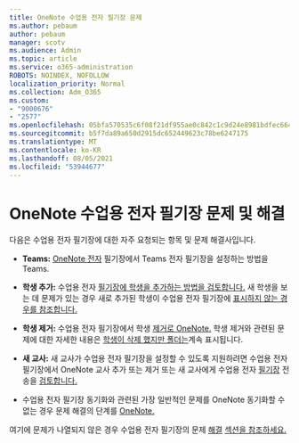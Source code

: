 ```yaml
---
title: OneNote 수업용 전자 필기장 문제
ms.author: pebaum
author: pebaum
manager: scotv
ms.audience: Admin
ms.topic: article
ms.service: o365-administration
ROBOTS: NOINDEX, NOFOLLOW
localization_priority: Normal
ms.collection: Adm_O365
ms.custom:
- "9000676"
- "2577"
ms.openlocfilehash: 05bfa570535c6f08f21df955ae0c842c1c9d24e8981bdfec6642c1a1729d68f8
ms.sourcegitcommit: b5f7da89a650d2915dc652449623c78be6247175
ms.translationtype: MT
ms.contentlocale: ko-KR
ms.lasthandoff: 08/05/2021
ms.locfileid: "53944677"
---
```

# <a name="onenote-class-notebook-issues-and-resolutions"></a>OneNote 수업용 전자 필기장 문제 및 해결

다음은 수업용 전자 필기장에 대한 자주 요청되는 항목 및 문제 해결사입니다.

- **Teams:** [OneNote 전자](https://support.office.com/article/bd77f11f-27cd-4d41-bfbd-2b11799f1440) 필기장에서 Teams 전자 필기장을 설정하는 방법을 Teams.

- **학생 추가:** 수업용 전자 [필기장에 학생을 추가하는 방법을 검토합니다.](https://support.office.com/article/149882af-506a-4689-9fee-39309b97aae8) 새 학생을 보는 데 문제가 있는 경우 새로 추가된 학생이 수업용 전자 필기장에 [표시하지 않는 경우를 참조합니다.](https://support.office.com/article/4da02c45-b435-4af1-921b-51b8ee40e1c9)

- **학생 제거:** 수업용 전자 필기장에서 학생 [제거로 OneNote.](https://support.office.com/article/86dcf019-408f-4de8-8055-eb61f1578c3c) 학생 제거와 관련된 문제에 대한 자세한 내용은 [학생이 삭제 했지만 폴더는](https://support.office.com/article/0ed81eaa-c14a-436f-bb6f-ce95f130cc71)계속 표시됩니다.

- **새 교사:** 새 교사가 수업용 전자 필기장을 설정할 수 있도록 지원하려면 수업용 전자 필기장에서 OneNote 교사 추가 또는 제거 또는 새 교사에게 수업용 전자 [필기장](https://support.office.com/article/fdcb870b-49a7-4a14-9ea6-d817f88026f8) 전송을 [검토합니다.](https://support.office.com/article/84ef5d4a-0eec-4d5b-bc22-1317bc3b9027)

- 수업용 전자 필기장 동기화와 관련된 가장 일반적인 문제를 OneNote 동기화할 수 없는 경우 문제 해결의 단계를 [OneNote.](https://support.office.com/article/Fix-issues-when-you-can-t-sync-OneNote-299495ef-66d1-448f-90c1-b785a6968d45)

여기에 문제가 나열되지 않은 경우 수업용 전자 필기장의 문제 [해결](https://support.office.com/article/class-notebook-ee70aff9-52e8-449f-be6a-7cbc1d65eaea#ID0EAABAAA=Manage&ID0EABAAA=Troubleshoot) [섹션을 참조하세요.](https://support.office.com/article/class-notebook-ee70aff9-52e8-449f-be6a-7cbc1d65eaea) 


